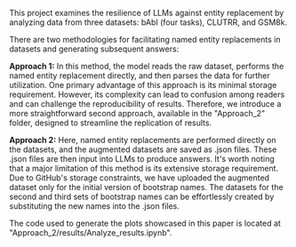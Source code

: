 This project examines the resilience of LLMs against entity replacement by analyzing data from three datasets: bAbI (four tasks), CLUTRR, and GSM8k.

There are two methodologies for facilitating named entity replacements in datasets and generating subsequent answers:

**Approach 1:**
In this method, the model reads the raw dataset, performs the named entity replacement directly, and then parses the data for further utilization. One primary advantage of this approach is its minimal storage requirement. However, its complexity can lead to confusion among readers and can challenge the reproducibility of results. Therefore, we introduce a more straightforward second approach, available in the "Approach_2" folder, designed to streamline the replication of results.

**Approach 2:**
Here, named entity replacements are performed directly on the datasets, and the augmented datasets are saved as .json files. These .json files are then input into LLMs to produce answers. It's worth noting that a major limitation of this method is its extensive storage requirement. Due to GitHub's storage constraints, we have uploaded the augmented dataset only for the initial version of bootstrap names. The datasets for the second and third sets of bootstrap names can be effortlessly created by substituting the new names into the .json files.

The code used to generate the plots showcased in this paper is located at "Approach_2/results/Analyze_results.ipynb".